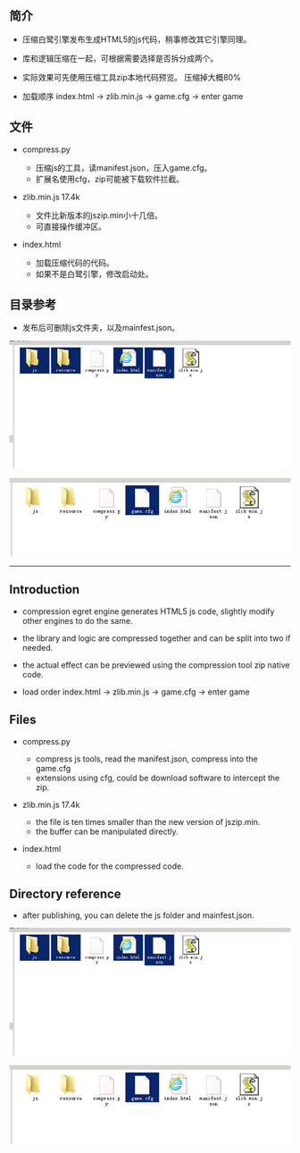 
## 简介

* 压缩白鹭引擎发布生成HTML5的js代码，稍事修改其它引擎同理。

* 库和逻辑压缩在一起，可根据需要选择是否拆分成两个。

* 实际效果可先使用压缩工具zip本地代码预览。 压缩掉大概80%

* 加载顺序  index.html -> zlib.min.js -> game.cfg -> enter game


## 文件


* compress.py    
    *  压缩js的工具，读manifest.json，压入game.cfg。
    *  扩展名使用cfg，zip可能被下载软件拦截。


* zlib.min.js      17.4k
    *  文件比新版本的jszip.min小十几倍。
    *  可直接操作缓冲区。


* index.html
    *  加载压缩代码的代码。
    *  如果不是白鹭引擎，修改启动处。



## 目录参考
* 发布后可删除js文件夹，以及mainfest.json。


![1](1.jpg)

![2](2.jpg)

---

## Introduction

* compression egret engine generates HTML5 js code, slightly modify other engines to do the same.

* the library and logic are compressed together and can be split into two if needed.

* the actual effect can be previewed using the compression tool zip native code.

* load order index.html -> zlib.min.js -> game.cfg -> enter game

## Files


* compress.py    
    *  compress js tools, read the manifest.json, compress into the game.cfg
    *  extensions using cfg, could be download software to intercept the zip.


* zlib.min.js      17.4k
    *  the file is ten times smaller than the new version of jszip.min.
    *  the buffer can be manipulated directly.


* index.html
    *  load the code for the compressed code.



## Directory reference
* after publishing, you can delete the js folder and mainfest.json.


![1](1.jpg)

![2](2.jpg)

